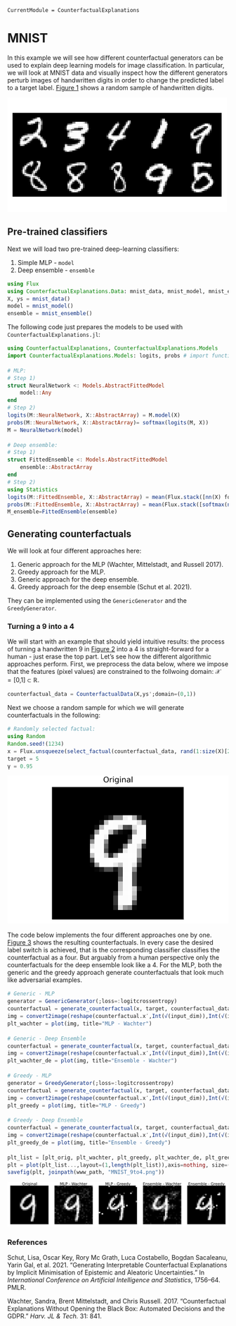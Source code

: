 ``` @meta
CurrentModule = CounterfactualExplanations 
```

# MNIST

In this example we will see how different counterfactual generators can be used to explain deep learning models for image classification. In particular, we will look at MNIST data and visually inspect how the different generators perturb images of handwritten digits in order to change the predicted label to a target label. [Figure 1](#fig-samples) shows a random sample of handwritten digits.

![Figure 1: A few random handwritten digits.](www/mnist_samples.png)

## Pre-trained classifiers

Next we will load two pre-trained deep-learning classifiers:

1.  Simple MLP - `model`
2.  Deep ensemble - `ensemble`

``` julia
using Flux
using CounterfactualExplanations.Data: mnist_data, mnist_model, mnist_ensemble
X, ys = mnist_data()
model = mnist_model()
ensemble = mnist_ensemble()
```

The following code just prepares the models to be used with `CounterfactualExplanations.jl`:

``` julia
using CounterfactualExplanations, CounterfactualExplanations.Models
import CounterfactualExplanations.Models: logits, probs # import functions in order to extend

# MLP:
# Step 1)
struct NeuralNetwork <: Models.AbstractFittedModel
    model::Any
end
# Step 2)
logits(M::NeuralNetwork, X::AbstractArray) = M.model(X)
probs(M::NeuralNetwork, X::AbstractArray)= softmax(logits(M, X))
M = NeuralNetwork(model)

# Deep ensemble:
# Step 1)
struct FittedEnsemble <: Models.AbstractFittedModel
    ensemble::AbstractArray
end
# Step 2)
using Statistics
logits(M::FittedEnsemble, X::AbstractArray) = mean(Flux.stack([nn(X) for nn in M.ensemble],3), dims=3)
probs(M::FittedEnsemble, X::AbstractArray) = mean(Flux.stack([softmax(nn(X)) for nn in M.ensemble],3),dims=3)
M_ensemble=FittedEnsemble(ensemble)
```

## Generating counterfactuals

We will look at four different approaches here:

1.  Generic approach for the MLP (Wachter, Mittelstadt, and Russell 2017).
2.  Greedy approach for the MLP.
3.  Generic approach for the deep ensemble.
4.  Greedy approach for the deep ensemble (Schut et al. 2021).

They can be implemented using the `GenericGenerator` and the `GreedyGenerator`.

### Turning a 9 into a 4

We will start with an example that should yield intuitive results: the process of turning a handwritten 9 in [Figure 2](#fig-nine) into a 4 is straight-forward for a human - just erase the top part. Let’s see how the different algorithmic approaches perform. First, we preprocess the data below, where we impose that the features (pixel values) are constrained to the follwoing domain: 𝒳 = \[0,1\] ⊂ ℝ.

``` julia
counterfactual_data = CounterfactualData(X,ys';domain=(0,1))
```

Next we choose a random sample for which we will generate counterfactuals in the following:

``` julia
# Randomly selected factual:
using Random
Random.seed!(1234)
x = Flux.unsqueeze(select_factual(counterfactual_data, rand(1:size(X)[2])),2)
target = 5
γ = 0.95
```

![Figure 2: A random handwritten 9.](www/mnist_original.png)

The code below implements the four different approaches one by one. [Figure 3](#fig-example) shows the resulting counterfactuals. In every case the desired label switch is achieved, that is the corresponding classifier classifies the counterfactual as a four. But arguably from a human perspective only the counterfactuals for the deep ensemble look like a 4. For the MLP, both the generic and the greedy approach generate counterfactuals that look much like adversarial examples.

``` julia
# Generic - MLP
generator = GenericGenerator(;loss=:logitcrossentropy)
counterfactual = generate_counterfactual(x, target, counterfactual_data, M, generator; γ=γ)
img = convert2image(reshape(counterfactual.x′,Int(√(input_dim)),Int(√(input_dim))))
plt_wachter = plot(img, title="MLP - Wachter")

# Generic - Deep Ensemble
counterfactual = generate_counterfactual(x, target, counterfactual_data, M_ensemble, generator; γ=γ)
img = convert2image(reshape(counterfactual.x′,Int(√(input_dim)),Int(√(input_dim))))
plt_wachter_de = plot(img, title="Ensemble - Wachter")

# Greedy - MLP
generator = GreedyGenerator(;loss=:logitcrossentropy)
counterfactual = generate_counterfactual(x, target, counterfactual_data, M, generator; γ=γ)
img = convert2image(reshape(counterfactual.x′,Int(√(input_dim)),Int(√(input_dim))))
plt_greedy = plot(img, title="MLP - Greedy")

# Greedy - Deep Ensemble
counterfactual = generate_counterfactual(x, target, counterfactual_data, M_ensemble, generator; γ=γ)
img = convert2image(reshape(counterfactual.x′,Int(√(input_dim)),Int(√(input_dim))))
plt_greedy_de = plot(img, title="Ensemble - Greedy")

plt_list = [plt_orig, plt_wachter, plt_greedy, plt_wachter_de, plt_greedy_de]
plt = plot(plt_list...,layout=(1,length(plt_list)),axis=nothing, size=(1200,240))
savefig(plt, joinpath(www_path, "MNIST_9to4.png"))
```

![Figure 3: Counterfactual explanations for MNIST data: turning a 9 into a 4](www/MNIST_9to4.png)

### References

Schut, Lisa, Oscar Key, Rory Mc Grath, Luca Costabello, Bogdan Sacaleanu, Yarin Gal, et al. 2021. “Generating Interpretable Counterfactual Explanations by Implicit Minimisation of Epistemic and Aleatoric Uncertainties.” In *International Conference on Artificial Intelligence and Statistics*, 1756–64. PMLR.

Wachter, Sandra, Brent Mittelstadt, and Chris Russell. 2017. “Counterfactual Explanations Without Opening the Black Box: Automated Decisions and the GDPR.” *Harv. JL & Tech.* 31: 841.
